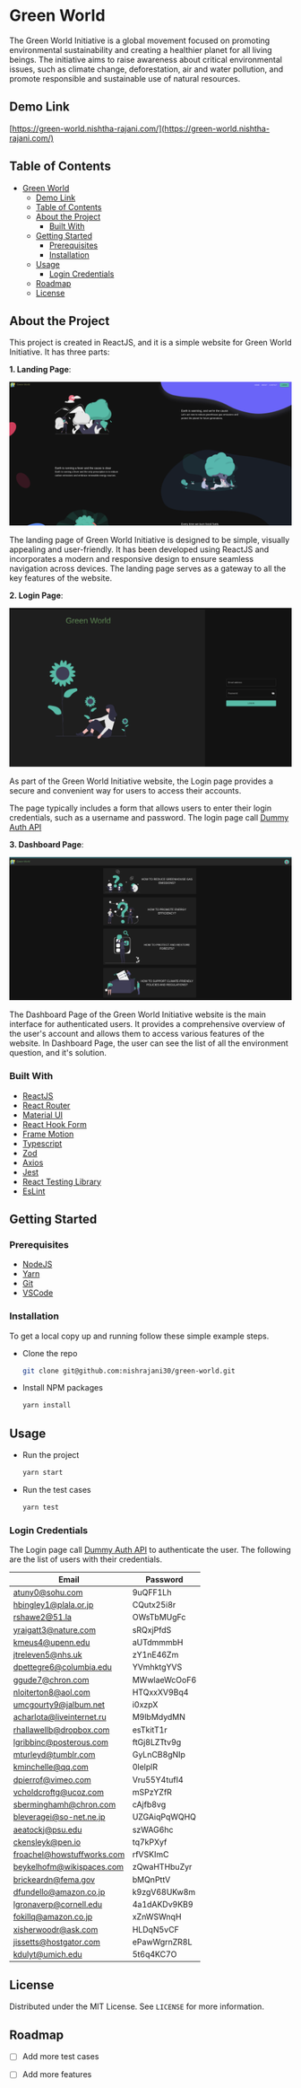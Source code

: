 # Green World

The Green World Initiative is a global movement focused on promoting environmental sustainability and creating a
healthier planet for all living beings. The initiative aims to raise awareness about critical environmental issues, such
as climate change, deforestation, air and water pollution, and promote responsible and sustainable use of natural
resources.

## Demo Link

[https://green-world.nishtha-rajani.com/](https://green-world.nishtha-rajani.com/)

## Table of Contents

- [Green World](#green-world)
    - [Demo Link](#demo-link)
    - [Table of Contents](#table-of-contents)
    - [About the Project](#about-the-project)
        - [Built With](#built-with)
    - [Getting Started](#getting-started)
        - [Prerequisites](#prerequisites)
        - [Installation](#installation)
    - [Usage](#usage)
      - [Login Credentials](#login-credentials)
    - [Roadmap](#roadmap)
    - [License](#license)

## About the Project

This project is created in ReactJS, and it is a simple website for Green World Initiative. It has three parts:

**1. Landing Page**:

![Landing Page](./assets/images/landing-page.png "Landing Page")

The landing page of Green World Initiative is designed to be simple, visually appealing and user-friendly. It has been
developed using ReactJS and incorporates a modern and responsive design to ensure seamless navigation across devices.
The landing page serves as a gateway to all the key features of the website.

**2. Login Page**:

![Login Page](./assets/images/login.png "Login Page")

As part of the Green World Initiative website, the Login page provides a secure and convenient way for users to access
their accounts.

The page typically includes a form that allows users to enter their login credentials, such as a username and password.
The login page call [Dummy Auth API](https://dummyjson.com/docs/auth)

**3. Dashboard Page**:

![Dashboard Page](./assets/images/dashboard.png "Login Page")

The Dashboard Page of the Green World Initiative website is the main interface for authenticated users. It provides a
comprehensive overview of the user's account and allows them to access various features of the website.
In Dashboard Page, the user can see the list of all the environment question, and it's solution.

### Built With

- [ReactJS](https://reactjs.org/)
- [React Router](https://reactrouter.com/)
- [Material UI](https://material-ui.com/)
- [React Hook Form](https://react-hook-form.com/)
- [Frame Motion](https://www.framer.com/motion/)
- [Typescript](https://www.typescriptlang.org/)
- [Zod](https://zod.dev/)
- [Axios](https://github.com/axios/axios)
- [Jest](https://jestjs.io/)
- [React Testing Library](https://testing-library.com/docs/react-testing-library/intro/)
- [EsLint](https://eslint.org/)

## Getting Started

### Prerequisites

- [NodeJS](https://nodejs.org/en/)
- [Yarn](https://yarnpkg.com/)
- [Git](https://git-scm.com/)
- [VSCode](https://code.visualstudio.com/)

### Installation

To get a local copy up and running follow these simple example steps.
- Clone the repo
  ```sh
  git clone git@github.com:nishrajani30/green-world.git
  ```
  
- Install NPM packages
  ```sh
  yarn install
  ```
  
## Usage

- Run the project
    ```sh
    yarn start
    ```

- Run the test cases

    ```sh
    yarn test
    ```

### Login Credentials

The Login page call [Dummy Auth API](https://dummyjson.com/docs/auth) to authenticate the user.
The following are the list of users with their credentials.    

| Email | Password |
| --- | --- |
| atuny0@sohu.com | 9uQFF1Lh |
| hbingley1@plala.or.jp | CQutx25i8r |
| rshawe2@51.la | OWsTbMUgFc |
| yraigatt3@nature.com | sRQxjPfdS |
| kmeus4@upenn.edu | aUTdmmmbH |
| jtreleven5@nhs.uk | zY1nE46Zm |
| dpettegre6@columbia.edu | YVmhktgYVS |
| ggude7@chron.com | MWwlaeWcOoF6 |
| nloiterton8@aol.com | HTQxxXV9Bq4 |
| umcgourty9@jalbum.net | i0xzpX |
| acharlota@liveinternet.ru | M9lbMdydMN |
| rhallawellb@dropbox.com | esTkitT1r |
| lgribbinc@posterous.com | ftGj8LZTtv9g |
| mturleyd@tumblr.com | GyLnCB8gNIp |
| kminchelle@qq.com | 0lelplR |
| dpierrof@vimeo.com | Vru55Y4tufI4 |
| vcholdcroftg@ucoz.com | mSPzYZfR |
| sberminghamh@chron.com | cAjfb8vg |
| bleveragei@so-net.ne.jp | UZGAiqPqWQHQ |
| aeatockj@psu.edu | szWAG6hc |
| ckensleyk@pen.io | tq7kPXyf |
| froachel@howstuffworks.com | rfVSKImC |
| beykelhofm@wikispaces.com | zQwaHTHbuZyr |
| brickeardn@fema.gov | bMQnPttV |
| dfundello@amazon.co.jp | k9zgV68UKw8m |
| lgronaverp@cornell.edu | 4a1dAKDv9KB9 |
| fokillq@amazon.co.jp | xZnWSWnqH |
| xisherwoodr@ask.com | HLDqN5vCF |
| jissetts@hostgator.com | ePawWgrnZR8L |
| kdulyt@umich.edu | 5t6q4KC7O |

## License

Distributed under the MIT License. See `LICENSE` for more information.

## Roadmap

- [ ] Add more test cases
- [ ] Add more features
 
